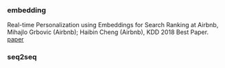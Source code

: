 ### 



### embedding

Real-time Personalization using Embeddings for Search Ranking at Airbnb, Mihajlo Grbovic (Airbnb); Haibin Cheng (Airbnb), KDD 2018 Best Paper. [paper](https://www.kdd.org/kdd2018/accepted-papers/view/real-time-personalization-using-embeddings-for-search-ranking-at-airbnb)



### seq2seq





